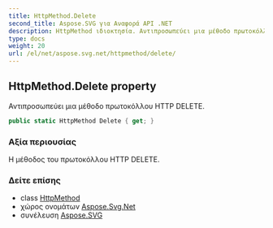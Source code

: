 ```yaml
---
title: HttpMethod.Delete
second_title: Aspose.SVG για Αναφορά API .NET
description: HttpMethod ιδιοκτησία. Αντιπροσωπεύει μια μέθοδο πρωτοκόλλου HTTP DELETE.
type: docs
weight: 20
url: /el/net/aspose.svg.net/httpmethod/delete/
---
```

## HttpMethod.Delete property

Αντιπροσωπεύει μια μέθοδο πρωτοκόλλου HTTP DELETE.

```csharp
public static HttpMethod Delete { get; }
```

### Αξία περιουσίας

Η μέθοδος του πρωτοκόλλου HTTP DELETE.

### Δείτε επίσης

* class [HttpMethod](../)
* χώρος ονομάτων [Aspose.Svg.Net](../../httpmethod/)
* συνέλευση [Aspose.SVG](../../../)


